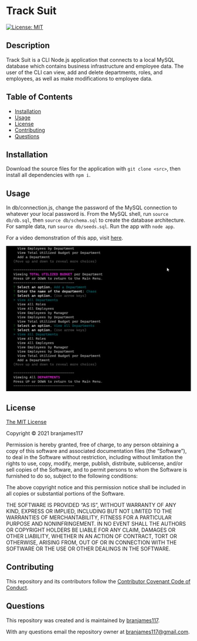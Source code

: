 # Track Suit

[![License: MIT](https://img.shields.io/badge/License-MIT-yellow.svg)](https://opensource.org/licenses/MIT)

## Description

Track Suit is a CLI Node.js application that connects to a local MySQL database which contains business infrastructure and employee data. The user of the CLI can view, add and delete departments, roles, and employees, as well as make modifications to employee data.

## Table of Contents

- [Installation](#installation)
- [Usage](#usage)
- [License](#license)
- [Contributing](#contributing)
- [Questions](#questions)

## Installation

Download the source files for the application with `git clone <src>`, then install all dependencies with `npm i`.

## Usage

In db/connection.js, change the password of the MySQL connection to whatever your local password is. From the MySQL shell, run `source db/db.sql`, then `source db/schema.sql` to create the database architecture. For sample data, run `source db/seeds.sql`. Run the app with `node app`.

For a video demonstration of this app, visit [here](https://watch.screencastify.com/v/6unqrXmYshJEoGBj01gd).

![Screenshot](./assets/screenshot.jpg)

## License

[The MIT License](https://mit-license.org/)

Copyright © 2021 branjames117

Permission is hereby granted, free of charge, to any person obtaining a copy of this software and associated documentation files (the “Software”), to deal in the Software without restriction, including without limitation the rights to use, copy, modify, merge, publish, distribute, sublicense, and/or sell copies of the Software, and to permit persons to whom the Software is furnished to do so, subject to the following conditions:

The above copyright notice and this permission notice shall be included in all copies or substantial portions of the Software.

THE SOFTWARE IS PROVIDED “AS IS”, WITHOUT WARRANTY OF ANY KIND, EXPRESS OR IMPLIED, INCLUDING BUT NOT LIMITED TO THE WARRANTIES OF MERCHANTABILITY, FITNESS FOR A PARTICULAR PURPOSE AND NONINFRINGEMENT. IN NO EVENT SHALL THE AUTHORS OR COPYRIGHT HOLDERS BE LIABLE FOR ANY CLAIM, DAMAGES OR OTHER LIABILITY, WHETHER IN AN ACTION OF CONTRACT, TORT OR OTHERWISE, ARISING FROM, OUT OF OR IN CONNECTION WITH THE SOFTWARE OR THE USE OR OTHER DEALINGS IN THE SOFTWARE.

## Contributing

This repository and its contributors follow the [Contributor Covenant Code of Conduct](https://www.contributor-covenant.org/version/2/1/code_of_conduct/code_of_conduct.md).

## Questions

This repository was created and is maintained by [branjames117](https://github.com/branjames117).

With any questions email the repository owner at [branjames117@gmail.com](mailto:branjames117@gmail.com).
